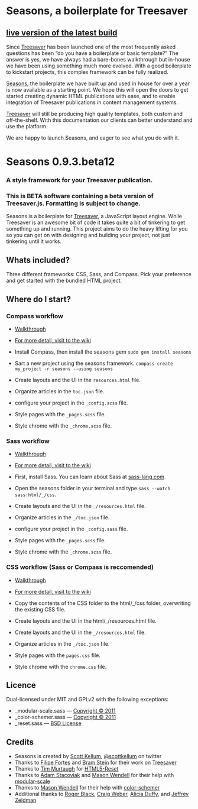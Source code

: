 # Seasons, a boilerplate for Treesaver
## [live version of the latest build](http://lab.scottkellum.com/seasons/)

Since [Treesaver](https://github.com/Treesaver/treesaver) has been launched one of the most frequently asked questions has been “do you have a boilerplate or basic template?” The answer is yes, we have always had a bare-bones walkthrough but in-house we have been using something much more evolved. With a good boilerplate to kickstart projects, this  complex framework can be fully realized.

[Seasons](https://github.com/scottkellum/Seasons), the boilerplate we have built up and used in house for over a year  is now available as a starting point. We hope this will open the doors  to get started creating dynamic HTML publications with ease, and to enable integration of Treesaver publications in content management systems.

[Treesaver](http://treesaver.net) will still be producing high quality templates, both custom and off-the-shelf. With this documentation our clients can better understand and use the platform.

We are happy to launch Seasons, and eager to see what you do with it.

# Seasons 0.9.3.beta12
### A style framework for your Treesaver publication.

### This is BETA software containing a beta version of Treesaver.js. Formatting is subject to change.

Seasons is a boilerplate for [Treesaver](http://treesaverjs.com/), a JavaScript layout engine. While Treesaver is an awesome bit of code it takes quite a bit of tinkering to get something up and running. This project aims to do the heavy lifting for you so you can get on with designing and building your project, not just tinkering until it works.

## Whats included?
Three different frameworks: CSS, Sass, and Compass. Pick your preference and get started with the bundled HTML project.

## Where do I start?

### Compass workflow

* [Walkthrough](https://github.com/scottkellum/Seasons/wiki/Compass-walkthrough)
* [For more detail, visit to the wiki](https://github.com/scottkellum/Seasons/wiki/Styling-with-Sass-and-Compass)

* Install Compass, then install the seasons gem `sudo gem install seasons`
* Sart a new project using the seasons framework. `compass create my_project -r seasons --using seasons`
* Create layouts and the UI in the `resources.html` file.
* Organize articles in the `toc.json` file.
* configure your project in the `_config.scss` file.
* Style pages with the `_pages.scss` file.
* Style chrome with the `_chrome.scss` file.

### Sass workflow

* [Walkthrough](https://github.com/scottkellum/Seasons/wiki/Sass-walkthrough)
* [For more detail, visit to the wiki](https://github.com/scottkellum/Seasons/wiki/Styling-with-Sass-and-Compass)

* First, install Sass. You can learn about Sass at [sass-lang.com](http://sass-lang.com/).
* Open the seasons folder in your terminal and type `sass --watch sass:html/_/css`.
* Create layouts and the UI in the `_/resources.html` file.
* Organize articles in the `_/toc.json` file.
* configure your project in the `_config.sass` file.
* Style pages with the `_pages.scss` file.
* Style chrome with the `_chrome.scss` file.

### CSS workflow (Sass or Compass is reccomended)

* [Walkthrough](https://github.com/scottkellum/Seasons/wiki/CSS-and-HTML-walkthrough)
* [For more detail, visit to the wiki](https://github.com/scottkellum/Seasons/wiki/Styling-with-CSS)

* Copy the contents of the CSS folder to the html/_/css folder, overwriting the existing CSS file.
* Create layouts and the UI in the html/_/resources.html file.
* Create layouts and the UI in the `_/resources.html` file.
* Organize articles in the `_/toc.json` file.
* Style pages with the `pages.css` file.
* Style chrome with the `chrome.css` file.

## Licence
Dual-licensed under MIT and GPLv2 with the following exceptions:

* _modular-scale.sass — [Copyright © 2011](https://github.com/scottkellum/modular-scale)
* _color-schemer.sass — [Copyright © 2011](https://github.com/scottkellum/color-schemer)
* _reset.sass — [BSD License](http://html5reset.org/#acknowledgements)

## Credits

* Seasons is created by [Scott Kellum](https://github.com/scottkellum), [@scottkellum](https://twitter.com/#!/scottkellum) on twitter
* Thanks to [Filipe Fortes](https://github.com/fortes) and [Bram Stein](https://github.com/bramstein) for their work on [Treesaver](https://github.com/Treesaver/treesaver)
* Thanks to [Tim Murtaugh](https://github.com/murtaugh) for [HTML5-Reset](https://github.com/murtaugh/HTML5-Reset)
* Thanks to [Adam Stacoviak](https://github.com/adamstac) and [Mason Wendell](https://github.com/canarymason) for their help with [modular-scale](https://github.com/scottkellum/modular-scale)
* Thanks to [Mason Wendell](https://github.com/canarymason) for their help with [color-schemer](https://github.com/scottkellum/color-schemer)
* Additional thanks to [Roger Black](http://rogerblack.com/), [Craig Weber](https://github.com/crgwbr), [Alicia Duffy](https://github.com/aliciaduffy), and [Jeffrey Zeldman](http://www.zeldman.com/)